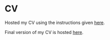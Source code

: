 # CV
Hosted my CV using the instructions given [here](https://medium.com/@kekayan/display-your-resume-cv-pdf-in-website-using-github-73a088ac961d).

Final version of my CV is hosted [here](https://lalwaniabhi.github.io/CV/).
